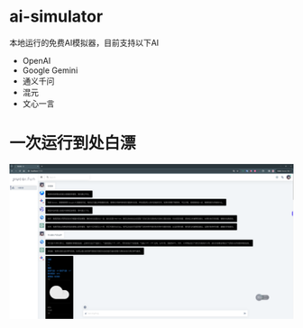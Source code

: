 # ai-simulator

本地运行的免费AI模拟器，目前支持以下AI

- OpenAI
- Google Gemini
- 通义千问
- 混元
- 文心一言

# 一次运行到处白漂

![img01.png](image/img01.png)